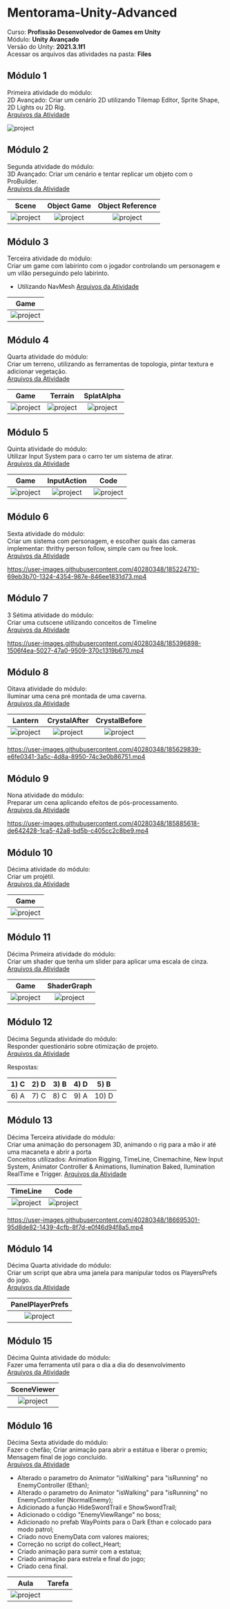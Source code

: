 # Mentorama-Unity-Advanced

Curso: **Profissão Desenvolvedor de Games em Unity**<br/>
Módulo: **Unity Avançado**<br/>
Versão do Unity: **2021.3.1f1**<br/>
Acessar os arquivos das atividades na pasta: **Files**

## Módulo 1

Primeira atividade do módulo:<br/>
2D Avançado: Criar um cenário 2D utilizando Tilemap Editor, Sprite Shape, 2D Lights ou 2D Rig.<br/>
[Arquivos da Atividade](https://github.com/AlanLee1/Mentorama-Unity-Advanced/tree/main/Files/Module1)

<img src="/Files/Module1/Game.gif" alt="project"/>

<!-- Ajuda: Apesar de desmarcar a opção "has exit time", como fazer que o translate e o animator fiquem sincronizados? -->

## Módulo 2

Segunda atividade do módulo:<br/>
3D Avançado: Criar um cenário e tentar replicar um objeto com o ProBuilder.<br/>
[Arquivos da Atividade](https://github.com/AlanLee1/Mentorama-Unity-Advanced/tree/main/Files/Module2)

| Scene | Object Game | Object Reference |
| :----: | :----: | :----: |
| <img src="/Files/Module2/Game.PNG" alt="project"/> | <img src="/Files/Module2/ObjectGame.PNG" alt="project"/> | <img src="/Files/Module2/ObjectReference.PNG" alt="project"/> |

## Módulo 3

Terceira atividade do módulo:<br/>
Criar um game com labirinto com o jogador controlando um personagem e um vilão perseguindo pelo labirinto.
- Utilizando NavMesh
[Arquivos da Atividade](https://github.com/AlanLee1/Mentorama-Unity-Advanced/tree/main/Files/Module3)

| Game |
| :----: |
| <img src="/Files/Module3/Game.gif" alt="project"/> |

## Módulo 4

Quarta atividade do módulo:<br/>
Criar um terreno, utilizando as ferramentas de topologia, pintar textura e adicionar vegetação.<br/>
[Arquivos da Atividade](https://github.com/AlanLee1/Mentorama-Unity-Advanced/tree/main/Files/Module4)

| Game | Terrain | SplatAlpha |
| :----: | :----: | :----: |
| <img src="/Files/Module4/Game.gif" alt="project"/> | <img src="/Files/Module4/Terrain.PNG" alt="project"/> | <img src="/Files/Module4/SplatAlpha.PNG" alt="project"/> |

## Módulo 5

Quinta atividade do módulo:<br/>
Utilizar Input System para o carro ter um sistema de atirar.<br/>
[Arquivos da Atividade](https://github.com/AlanLee1/Mentorama-Unity-Advanced/tree/main/Files/Module5)

| Game | InputAction | Code |
| :----: | :----: | :----: |
| <img src="/Files/Module5/Game.gif" alt="project"/> | <img src="/Files/Module5/InputAction.png" alt="project"/> | <img src="/Files/Module5/Code.png" alt="project"/> |

## Módulo 6

Sexta atividade do módulo:<br/>
Criar um sistema com personagem, e escolher quais das cameras implementar: thrithy person follow, simple cam ou free look.<br/>
[Arquivos da Atividade](https://github.com/AlanLee1/Mentorama-Unity-Advanced/tree/main/Files/Module6)

https://user-images.githubusercontent.com/40280348/185224710-69eb3b70-1324-4354-987e-846ee1831d73.mp4

## Módulo 7
3
Sétima atividade do módulo:<br/>
Criar uma cutscene utilizando conceitos de Timeline<br/>
[Arquivos da Atividade](https://github.com/AlanLee1/Mentorama-Unity-Advanced/tree/main/Files/Module7)

https://user-images.githubusercontent.com/40280348/185396898-1506f4ea-5027-47a0-9509-370c1319b670.mp4

<!-- Ajuda: Como faz para controlar e escolher a rotação da camera sem colocar um "Follow" ou "Look At", durante a utilização do Dolly Track. -->

## Módulo 8

Oitava atividade do módulo:<br/>
Iluminar uma cena pré montada de uma caverna.<br/>
[Arquivos da Atividade](https://github.com/AlanLee1/Mentorama-Unity-Advanced/tree/main/Files/Module8)

| Lantern | CrystalAfter | CrystalBefore |
| :----: | :----: | :----: |
| <img src="/Files/Module8/Lantern.gif" alt="project"/> | <img src="/Files/Module8/CrystalAfter.PNG" alt="project"/> | <img src="/Files/Module8/CrystalBefore.PNG" alt="project"/> |

https://user-images.githubusercontent.com/40280348/185629839-e6fe0341-3a5c-4d8a-8950-74c3e0b86751.mp4

## Módulo 9

Nona atividade do módulo:<br/>
Preparar um cena aplicando efeitos de pós-processamento.<br/>
[Arquivos da Atividade](https://github.com/AlanLee1/Mentorama-Unity-Advanced/tree/main/Files/Module9)

https://user-images.githubusercontent.com/40280348/185885618-de642428-1ca5-42a8-bd5b-c405cc2c8be9.mp4

## Módulo 10

Décima atividade do módulo:<br/>
Criar um projétil.<br/>
[Arquivos da Atividade](https://github.com/AlanLee1/Mentorama-Unity-Advanced/tree/main/Files/Module10)

| Game |
| :----: |
| <img src="/Files/Module10/Game.gif" alt="project"/> |

## Módulo 11

Décima Primeira atividade do módulo:<br/>
Criar um shader que tenha um slider para aplicar uma escala de cinza.<br/>
[Arquivos da Atividade](https://github.com/AlanLee1/Mentorama-Unity-Advanced/tree/main/Files/Module11)

| Game | ShaderGraph |
| :----: | :----: |
| <img src="/Files/Module11/Game.gif" alt="project"/> | <img src="/Files/Module11/ShaderGraph.PNG" alt="project"/> |

## Módulo 12

Décima Segunda atividade do módulo:<br/>
Responder questionário sobre otimização de projeto.<br/>
[Arquivos da Atividade](https://github.com/AlanLee1/Mentorama-Unity-Advanced/tree/main/Files/Module12)

Respostas:

| 1)  C | 2)  D | 3)  B | 4)  D | 5)  B |
| :----: | :----: | :----: | :----: | :----: |
| 6)  A | 7)  C | 8)  C | 9)  A | 10) D |

## Módulo 13

Décima Terceira atividade do módulo:<br/>
Criar uma animação do personagem 3D, animando o rig para a mão ir até uma macaneta e abrir a porta<br/>
Conceitos utilizados: Animation Rigging, TimeLine, Cinemachine, New Input System, Animator Controller & Animations, Ilumination Baked, Ilumination RealTime e Trigger.
[Arquivos da Atividade](https://github.com/AlanLee1/Mentorama-Unity-Advanced/tree/main/Files/Module13)

| TimeLine | Code |
| :----: | :----: |
| <img src="/Files/Module13/TimeLine.PNG" alt="project"/> | <img src="/Files/Module13/ControlAnimation.png" alt="project"/> |

https://user-images.githubusercontent.com/40280348/186695301-95d8de82-1439-4cfb-8f7d-e0f46d94f8a5.mp4

## Módulo 14

Décima Quarta atividade do módulo:<br/>
Criar um script que abra uma janela para manipular todos os PlayersPrefs do jogo.<br/>
[Arquivos da Atividade](https://github.com/AlanLee1/Mentorama-Unity-Advanced/tree/main/Files/Module14)

| PanelPlayerPrefs |
| :----: |
| <img src="/Files/Module14/Game.gif" alt="project"/> |
## Módulo 15

Décima Quinta atividade do módulo:<br/>
Fazer uma ferramenta util para o dia a dia do desenvolvimento<br/>
[Arquivos da Atividade](https://github.com/AlanLee1/Mentorama-Unity-Advanced/tree/main/Files/Module15)

| SceneViewer |
| :----: |
| <img src="/Files/Module15/Game.gif" alt="project"/> |

## Módulo 16

Décima Sexta atividade do módulo:<br/>
Fazer o chefão; Criar animação para abrir a estátua e liberar o premio; Mensagem final de jogo concluído.<br/>
[Arquivos da Atividade](https://github.com/AlanLee1/Mentorama-Unity-Advanced/tree/main/Files/Module16)

- Alterado o parametro do Animator "isWalking" para "isRunning" no EnemyController (Ethan);
- Alterado o parametro do Animator "isWalking" para "isRunning" no EnemyController (NormalEnemy);
- Adicionado a função HideSwordTrail e ShowSwordTrail;
- Adicionado o código "EnemyViewRange" no boss;
- Adicionado no prefab WayPoints para o Dark Ethan e colocado para modo patrol;
- Criado novo EnemyData com valores maiores;
- Correção no script do collect_Heart;
- Criado animação para sumir com a estatua;
- Criado animação para estrela e final do jogo;
- Criado cena final.

| Aula | Tarefa |
| :----: | :----: |
| <img src="/Files/Module16/Aula/Game.gif" alt="project"/> |